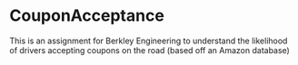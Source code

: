 # CouponAcceptance
This is an assignment for Berkley Engineering to understand the likelihood of drivers accepting coupons on the road (based off an Amazon database)
